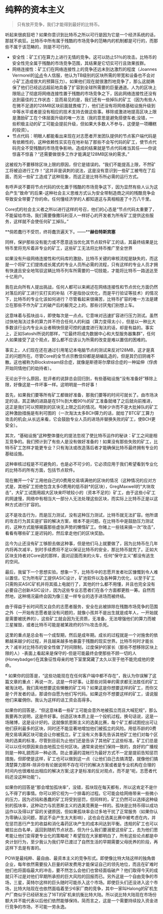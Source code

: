 # 纯粹的资本主义

> 只有放开竞争，我们才能得到最好的比特币。


听起来很疯狂吧？如果你意识到比特币之所以可行是因为它是一个经济系统的话，那就不疯狂。比特币中所有属于残酷的市场竞争的范畴内的机制都是可行的，而那些不属于该范畴的，则是不可行的。

* 安全性：矿工们在算力上进行无情的竞争。这可以防止51％的攻击。比特币的安全性完全属于残酷的市场竞争范围，其结果是它切实可行且效果拔群。
* 网络连接性：矿工们在网络连接性上的竞争还远未到达激烈的程度（Joannes Vermorel的[论点](https://youtu.be/PKFkhWWiLDk)令人信服，他认为TB级别的区块所需的带宽和设备也不会对小矿工造成很大的预算压力）。如果他们现在就很激烈地竞争了，那么这就确保了他们已经远远超前地具备了扩容到全球所需要的巨量通道。人为的区块上限阻止了彻底将网络连接性置于残酷的市场竞争之下，因此网络连接性还没有达到最佳的工作状态：显而易见的是，我们还有一些掉队的矿工（因为有些人在微不足道的128MB区块前面就畏缩了），他们还没有将网络基础设施升级到中等水平或者是没有相应的技术支持去做这些事。移除或激进地提高区块上限是激励矿工在个体层面升级的唯一方法（我的意思是避免搭便车者;没错，一些积极主动的矿工可能会提前升级，但如果大多数人不参与，这便是一项糟糕的投资）。
* 节点代码：明眼人都能看出来现在对志愿者开发团队提供的节点客户端代码是有依赖性的，这种依赖性实实在在地补贴了那些不会写代码的矿工，使节点代码完全不受残酷的市场竞争影响，造成的结果就是节点代码难当其任——你说惊喜不惊喜？“还需要做很多工作才能满足128MB区块的需求。”

这被视为不要移除区块上限的原因，但它是错误的。“我们不能提高上限，不然矿工将被迫进行工作！”这并非是讽刺的说法，这是没有意识到一些矿工被甩在了后面，而另一些矿工造成了这种现象，而这正是比特币所必需的运行方式。

有呼声说不要将节点代码的优化置于残酷的市场竞争这下，因为显然有些人认为这会产生“致命”的后果-这种社会主义思维方式认为安全带制造商之间的残酷竞争会导致安全带要了你的命。任何懂经济学的人都知道这与真相相差了十万八千里。

Core式的社会主义者之所以进行这样的号召，他们的心态是“节点代码太重要了，不能留给市场，我们需要像撒玛利亚人一样好心的开发者为所有矿工提供这些服务，这样就不会使任何矿工掉队。”

**倘若蠢行不受罚，终将蠢货遍天下。——****赫伯特斯宾塞**

同样，保护那些没有能力或不愿意适当优化其节点软件矿工的话，其最终结果是比特币里将充斥着非专业的矿工，这些矿工无法将比特币推广至全世界

如果没有升级网络连接性和代码库的激励，比特币关键的审核流程是缺失的，而这是一个将矿工们提炼成长尾式的专业人员所必需的流程，只有这样的专业人员才拥有快速且安全地驾驭这辆比特币列车所需要的一切技能，才能将比特币一路送达至十亿用户。

我在此向所有人提出挑战，任何人都可以来阐述在网络连接性和节点优化方面仍然对落后的矿工进行实打实的补贴（不是指协议优化，而是平行验证等技术）的情况下，比特币的专业化该如何进行？尽管看起来很痛苦，比特币扩容的唯一方法是建立在那些不作为矿工的破产后的躯壳之上的。那些讨厌鬼们别想上车。

这意味着与孤块战斗，即使每次是一点点。它意味对迅速扩容进行压力测试。虽然过快地淘汰过多的算力并不符合任何人的利益（算力变得太小），但是以一种比大多数该行业内专业从业者稍快但是可控的速度进行淘汰的话，却是有益的。事实上，正如Satoshi所说的那样，“它最终将成为数据中心和大型服务器集群”，任何人如果接受了这个观点，那么都不应该认为所需的改变是难以置信的困难的。

事实上，人们现在还在通过引用笔记本电脑节点的测试来反对128MB，这才是真正的问题所在。尽管Core的全节点宗教信仰都是胡编乱造的，但是其仍旧阴魂不散。这也被称为Blockstream综合症，就像是斯德哥尔摩综合症的一种延伸（俘虏开始同情他们的劫持者）。

无论出于什么原因，批评者的说辞总会回归到，有些基础设施“没有准备好”移除上限，好像这是一件坏事一样。这明明是一件好事！

首先，如果我们要等所有矿工都做好准备，那我们要等的时间可就长了。由市场决定的话，其正确的进路是在51％到大概90％的矿工准备就绪了之后就向前推进，这正是我们可以预期到的区块无上限之后的情况。甩掉少许而不是大批掉队的矿工这种激励措施是有利可图的（一次淘汰太多BCH算力的话，就给了BTC矿工算力攻击的机会;从长远来看，它会鼓励专业人员的进场并替换失败的矿工，使BCH更安全）。

其次，“基础设施”这种整体僵化的提法忽视了使比特币运作的秘诀：矿工之间是相互竞争的。我们预计到了有些人是没有做好准备的！如果没有那些失败的矿工，比特币矿工怎样才能更专业？只有淘汰或改造落后者才能确保比特币最终拥有专业的基础设施。

这种审核过程是不可避免的，也是必不可少的，它必须应用于我们希望看到专业化的比特币的所有方面，包括节点软件。

现在撇开一个矿工用他自己的0费用交易填满他的区块的情况（这种情况的应对方式是，其他矿工拒绝包含太多0费用的低币龄\*的区块），GregMaxwell的“大块攻击”，大矿工试图用超大区块来吓唬较小的（资本不足的）矿工，由于这些小矿工的网速慢，网络中有相当大一部分人无法处理这些区块，而实际上比特币正是以这种方式进行扩容的。

这不是攻击行为，而是压力测试，没有这种压力测试，比特币就无法扩容。他所谓的攻击行为其实是扩容的解决方案，根本不是问题。在比特币中是鼓励压力测试的，这种方式能够揭露那些虚张声势的懒惰矿工。你赌上一些钱来搞一次“攻击”，看看有哪些矿工是迟钝的，然后拿走他们的区块奖励。

迄今为止还没有矿工够胆去做这种事，但是他们马上就要做了，因为比特币在几年内将再次减半，到时手续费将不足以保证比特币的安全，那比特币就完了。正如大区块支持者对Core说的那样，面对迎面而来的火车，任何“保守主义”都没有逃生的空间。

最后，我留下一个思想实验。想象一下，比特币中的志愿开发者社区慷慨到令人难以置信，它为所有矿工提供ASIC设计，矿池软件以及各种算力优化，以至于矿工只需购买ASIC矿机并将其插上电就行了，其他的什么都不用懂，并且也完全没有必要自己创新ASIC设计，因为这些专业志愿者们在各个方面都更胜一筹。自然而然地，这种境况最终会因为像三星一样专业的选手进场而被终结。

由于得益于长时间而又自负的志愿者服务，安全在此被排除在残酷市场竞争的范围之外（一开始有志愿者是没有问题的，就像小孩并不是出生就是成年人，一开始就是需要被抚养的），这些矿工就会因为无资质，无准备，无法增强他们的算力而被三星摧毁，或者比特币可能是被某政府的51％攻击杀死。

这里的重点是总会有一个成型期，然后是成年期。成长的过程就是一个对施舍的依赖越来越少的过程，并且越来越多地暴露于残酷的现实世界。比特币何时才能长大？减半对比特币的安全性做了时间限制，过度保护的家长（那些不想移除区块上限的人）-表面上看起来是保守的-但是可能最终会使那些不顾一切的人(Honeybadger)在其象征性母亲的地下室里窝藏了太久以至于他不能完成他的使命。

\* 如果你的回答是，“这些功能现在在任何客户端中都不存在”，我认为你误解了这篇文章的重点：再说一次，这是一件好事。让那些对简单的需求都无法胜任的矿工被淘汰吧。我们真地想要这些懒散的矿工吗？如果这是你想要这样的矿工，而你又是个开发者的话，那请你自愿为他们写代码。如果这你不想要这样的矿工，请说服他们来雇佣你。我认为这样的话工资会高得多。

如果你的回答是，“但这意味着一些矿工可能会意外地被孤立而且大喊犯规”，那么我要再次说明，这是件好事。创造区块本质上是一个投机过程。换句话说，这是一场赌博，这是设计好的。这就像凯恩斯主义的选美比赛，每个矿工都试图挖出可让他们获利最多的区块，同时还不能显著地增加他们被孤立的风险。用低币龄的0费用交易填满区块可能会让你被孤立。矿工没有义务事先告诉其他矿工他们对每个区块的选美的标准，尽管到目前为止他们还是告诉了其他矿工这些标准。矿工们总是可以以任何原因来自由地孤立任何区块。通常来说他们保持一致的，良好的广播规则是一种礼貌而非一种必须。防止普遍的混帐行为最好方式不一定是提前告知惩罚措施，但即使是这样，矿工也可以做到这一点（让他们自己去搞清楚，就像他们搞清楚算力那样-除非你有论据说明不存在可行的解决方案或者是专业机构在合理的时间内也很难给出相应的解决方案;这才是标准的反对观点，而不是“呃，志愿者代码还没这种功能”）。

如果你的回答是“那会增加孤块率”，没错，孤块现在每天都有，所以这肯定不是什么不得了的事情。你可以把它视为一个排毒的过程。它可能会给网络带来一些微小的压力，因为迟钝和愚蠢的矿工将受到惩罚，但同样的，矿工仍然可以选择这种级别的孤块率，这种动力与凯恩斯主义的选美竞赛是一样的。孤块是比特币得以成功运作以及得以扩容的关键原因，但如果孤块率会过多地干扰了正常服务（如果你认为零确认没问题，那这不会产生太大影响），这也会在选美比赛中被考虑在内，并在惩罚恶行产生的收益和消化毒药区块产生的成本间达到平衡。违规的矿工也可以被拉出白名单，返回到随机节点状态，但为什么我们要溺爱这些矿工，去为他们思考能让他们变得更专业化的策略呢？希望现在大家都明白了，所有这些论点都是中央计划行为，至少我认为我们早已渡过了自然生活的早期需要父母抚养的阶段，再这样下去是有害的。​​​​



POW是最纯粹、最自由、最资本主义的竞争形式。即使像比特大陆这样的独角兽企业，每年依然需要投入巨量的研发费用才能保证自己的领先地位，而且在矿难时他们也将面临最大的冲击，要不然怎么会他们也曾经面临破产？他们取得今天的成就只不过是对他们早期所承担的巨大风险的回报而已。另外这是一个自由竞争的市场，三星，英特尔这样的巨头随时可能杀入这个市场。即使巨头们还没进入这个市场，比特大陆现在也依然面临着至少6家厂商的竞争，其中一家叫Halong的矿机生产厂商似乎已经研发出了16T的矿机来抗衡比特大陆。所以说比特大陆现在市场份额大并不能代表以后他们依然能够保持。简而言之，这是一个需要持续投入资金进行竞争的市场，不可能一劳永逸。